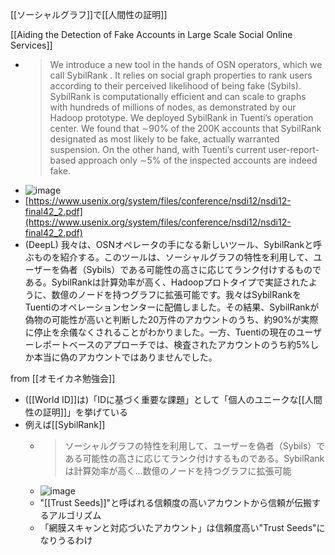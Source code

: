 
[[ソーシャルグラフ]]で[[人間性の証明]]

[[Aiding the Detection of Fake Accounts in Large Scale Social Online Services]]
- > We introduce a new tool in the hands of OSN operators, which we call SybilRank . It relies on social graph properties to rank users according to their perceived likelihood of being fake (Sybils). SybilRank is computationally efficient and can scale to graphs with hundreds of millions of nodes, as demonstrated by our Hadoop prototype. We deployed SybilRank in Tuenti’s operation center. We found that ∼90% of the 200K accounts that SybilRank designated as most likely to be fake, actually warranted suspension. On the other hand, with Tuenti’s current user-report-based approach only ∼5% of the inspected accounts are indeed fake.
- ![image](https://gyazo.com/cdc9b35a99ccc5919bdb81c4ffd7dd33/thumb/1000)
- [https://www.usenix.org/system/files/conference/nsdi12/nsdi12-final42_2.pdf](https://www.usenix.org/system/files/conference/nsdi12/nsdi12-final42_2.pdf)
- (DeepL) 我々は、OSNオペレータの手になる新しいツール、SybilRankと呼ぶものを紹介する。このツールは、ソーシャルグラフの特性を利用して、ユーザーを偽者（Sybils）である可能性の高さに応じてランク付けするものである。SybilRankは計算効率が高く、Hadoopプロトタイプで実証されたように、数億のノードを持つグラフに拡張可能です。我々はSybilRankをTuentiのオペレーションセンターに配備しました。その結果、SybilRankが偽物の可能性が高いと判断した20万件のアカウントのうち、約90%が実際に停止を余儀なくされることがわかりました。一方、Tuentiの現在のユーザーレポートベースのアプローチでは、検査されたアカウントのうち約5%しか本当に偽のアカウントではありませんでした。

from [[オモイカネ勉強会]]
- ([[World ID]]は)「IDに基づく重要な課題」として「個人のユニークな[[人間性の証明]]」を挙げている
- 例えば[[SybilRank]]
    - > ソーシャルグラフの特性を利用して、ユーザーを偽者（Sybils）である可能性の高さに応じてランク付けするものである。SybilRankは計算効率が高く...数億のノードを持つグラフに拡張可能
    - ![image](https://gyazo.com/cdc9b35a99ccc5919bdb81c4ffd7dd33/thumb/1000)
    - "[[Trust Seeds]]"と呼ばれる信頼度の高いアカウントから信頼が伝搬するアルゴリズム
    - 「網膜スキャンと対応づいたアカウント」は信頼度高い"Trust Seeds"になりうるわけ

